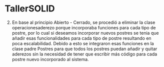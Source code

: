 # TallerSOLID


2. En base al principio Abierto - Cerrado, se procedió a eliminar la clase operacionesaderezo porque incorporaba funciones para cada tipo de postre, por lo cual si deseamos incorporar nuevos postres se tenia que añadir esas funcionalidades para cada tipo de postre resultando en poca escalabilidad. Debido a esto se integraron esas funciones en la clase padre Postres para que todos los postres puedan añadir y quitar aderezos sin la necesidad de tener que escribir más código para cada postre nuevo incorporado al sistema.